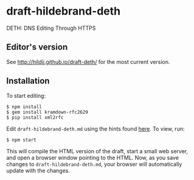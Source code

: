 # draft-hildebrand-deth

DETH: DNS Editing Through HTTPS

## Editor's version

See http://hildjj.github.io/draft-deth/ for the most current version.

## Installation

To start editing:

    $ npm install
    $ gem install kramdown-rfc2629
    $ pip install xml2rfc

Edit `draft-hildebrand-deth.md` using the hints found
[here](https://github.com/cabo/kramdown-rfc2629).  To view, run:

    $ npm start

This will compile the HTML version of the draft, start a small web server, and
open a browser window pointing to the HTML.  Now, as you save changes to `draft-hildebrand-deth.md`, your browser will automatically
update with the changes.

